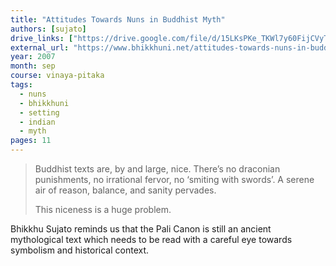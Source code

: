```yaml
---
title: "Attitudes Towards Nuns in Buddhist Myth"
authors: [sujato]
drive_links: ["https://drive.google.com/file/d/15LKsPKe_TKWl7y60FijCVyTvZDRFbhqB/view?usp=drivesdk"]
external_url: "https://www.bhikkhuni.net/attitudes-towards-nuns-in-buddhist-myth/"
year: 2007
month: sep
course: vinaya-pitaka
tags:
  - nuns
  - bhikkhuni
  - setting
  - indian
  - myth
pages: 11
---
```


> Buddhist texts are, by and large, nice. There’s no draconian punishments, no irrational fervor, no ‘smiting with swords’. A serene air of reason, balance, and sanity pervades.  
>  
> This niceness is a huge problem.

Bhikkhu Sujato reminds us that the Pali Canon is still an ancient mythological text which needs to be read with a careful eye towards symbolism and historical context.
